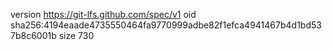 version https://git-lfs.github.com/spec/v1
oid sha256:4194eaade4735550464fa9770999adbe82f1efca4941467b4d1bd537b8c6001b
size 730
